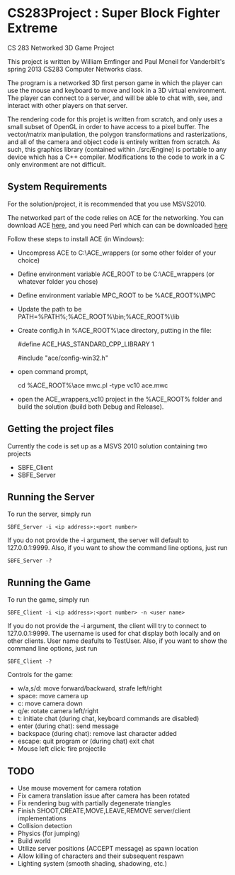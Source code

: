 CS283Project : Super Block Fighter Extreme
============

CS 283 Networked 3D Game Project

This project is written by William Emfinger and Paul Mcneil for Vanderbilt's 
spring 2013 CS283 Computer Networks class.

The program is a networked 3D first person game in which the player can use the 
mouse and keyboard to move and look in a 3D virtual environment.  The player can
connect to a server, and will be able to chat with, see, and interact with other
players on that server.  

The rendering code for this projet is written from scratch, and only uses a small
subset of OpenGL in order to have access to a pixel buffer.  The vector/matrix 
manipulation, the polygon transformations and rasterizations, and all of the 
camera and object code is entirely written from scratch.  As such, this graphics
library (contained within ./src/Engine) is portable to any device which has a C++ 
compiler.  Modifications to the code to work in a C only environment are not difficult.

System Requirements
-------------------
For the solution/project, it is recommended that you use MSVS2010.

The networked part of the code relies on ACE for the networking.  You can download ACE
[here][acedl], and you need Perl which can can be downloaded [here][perldl]

[acedl]: http://download.dre.vanderbilt.edu
[perldl]: http://www.activestate.com/activeperl/downloads

Follow these steps to install ACE (in Windows):
 
 * Uncompress ACE to C:\ACE_wrappers (or some other folder of your choice)
 * Define environment variable ACE_ROOT to be C:\ACE_wrappers (or whatever folder you chose)
 * Define environment variable MPC_ROOT to be %ACE_ROOT%\MPC
 * Update the path to be PATH=%PATH%;%ACE_ROOT%\bin;%ACE_ROOT%\lib
 * Create config.h in %ACE_ROOT%\ace directory, putting in the file:
 
	\#define ACE_HAS_STANDARD_CPP_LIBRARY 1

	\#include "ace/config-win32.h"
	
 * open command prompt, 
 
	cd %ACE_ROOT%\ace
	mwc.pl -type vc10 ace.mwc
	
 * open the ACE_wrappers_vc10 project in the %ACE_ROOT% folder and build 
   the solution (build both Debug and Release).

Getting the project files
-------------------------
 
Currently the code is set up as a MSVS 2010 solution containing two projects
 * SBFE_Client
 * SBFE_Server

Running the Server
------------------
To run the server, simply run 
	
	SBFE_Server -i <ip address>:<port number>

If you do not provide the -i argument, the server will default to 127.0.0.1:9999.
Also, if you want to show the command line options, just run

	SBFE_Server -?

Running the Game
----------------
To run the game, simply run 
	
	SBFE_Client -i <ip address>:<port number> -n <user name>

If you do not provide the -i argument, the client will try to connect to 127.0.0.1:9999.
The username is used for chat display both locally and on other clients.  User name deafults
to TestUser. Also, if you want to show the command line options, just run

	SBFE_Client -?

Controls for the game:
 * w/a,s/d: move forward/backward, strafe left/right
 * space: move camera up
 * c: move camera down
 * q/e: rotate camera left/right
 * t: initiate chat (during chat, keyboard commands are disabled)
 * enter (during chat): send message
 * backspace (during chat): remove last character added
 * escape: quit program or (during chat) exit chat
 * Mouse left click: fire projectile

TODO
----
 * Use mouse movement for camera rotation
 * Fix camera translation issue after camera has been rotated
 * Fix rendering bug with partially degenerate triangles
 * Finish SHOOT,CREATE,MOVE,LEAVE,REMOVE server/client implementations
 * Collision detection
 * Physics (for jumping)
 * Build world
 * Utilize server positions (ACCEPT message) as spawn location
 * Allow killing of characters and their subsequent respawn
 * Lighting system (smooth shading, shadowing, etc.)
